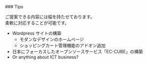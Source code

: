 <span>
### Tips

ご提案できる内容には幅を持たせております。    
柔軟に対応することが可能です。

- Wordpress サイトの構築
    - モダンなデザインのホームページ
    - ショッピングカート管理機能のアドオン追加
- 日本にフォーカスしたオープンソースサービス「EC-CUBE」の構築
- Or anything about ICT business?
</span>
